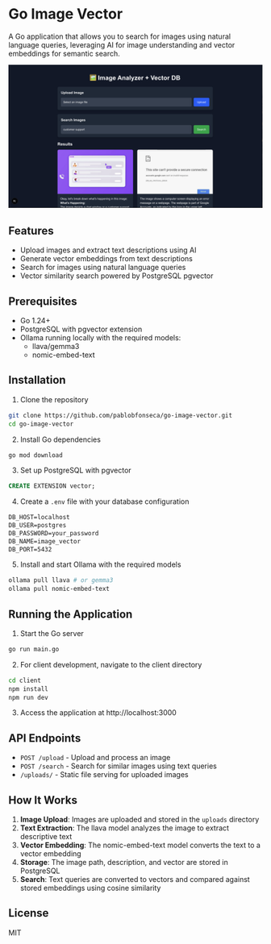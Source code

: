 # Go Image Vector

A Go application that allows you to search for images using natural language queries, leveraging AI for image understanding and vector embeddings for semantic search.

![Application Screenshot](screenshots/screenshot.png)

## Features

- Upload images and extract text descriptions using AI
- Generate vector embeddings from text descriptions
- Search for images using natural language queries
- Vector similarity search powered by PostgreSQL pgvector

## Prerequisites

- Go 1.24+
- PostgreSQL with pgvector extension
- Ollama running locally with the required models:
  - llava/gemma3
  - nomic-embed-text

## Installation

1. Clone the repository

```bash
git clone https://github.com/pablobfonseca/go-image-vector.git
cd go-image-vector
```

2. Install Go dependencies

```bash
go mod download
```

3. Set up PostgreSQL with pgvector

```sql
CREATE EXTENSION vector;
```

4. Create a `.env` file with your database configuration

```
DB_HOST=localhost
DB_USER=postgres
DB_PASSWORD=your_password
DB_NAME=image_vector
DB_PORT=5432
```

5. Install and start Ollama with the required models

```bash
ollama pull llava # or gemma3
ollama pull nomic-embed-text
```

## Running the Application

1. Start the Go server

```bash
go run main.go
```

2. For client development, navigate to the client directory

```bash
cd client
npm install
npm run dev
```

3. Access the application at http://localhost:3000

## API Endpoints

- `POST /upload` - Upload and process an image
- `POST /search` - Search for similar images using text queries
- `/uploads/` - Static file serving for uploaded images

## How It Works

1. **Image Upload**: Images are uploaded and stored in the `uploads` directory
2. **Text Extraction**: The llava model analyzes the image to extract descriptive text
3. **Vector Embedding**: The nomic-embed-text model converts the text to a vector embedding
4. **Storage**: The image path, description, and vector are stored in PostgreSQL
5. **Search**: Text queries are converted to vectors and compared against stored embeddings using cosine similarity

## License

MIT

